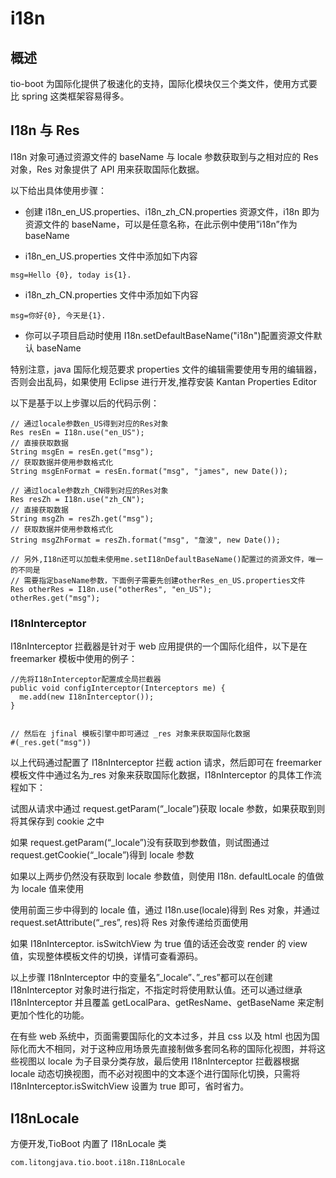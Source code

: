 # i18n

## 概述

tio-boot 为国际化提供了极速化的支持，国际化模块仅三个类文件，使用方式要比 spring 这类框架容易得多。

## I18n 与 Res

I18n 对象可通过资源文件的 baseName 与 locale 参数获取到与之相对应的 Res 对象，Res 对象提供了 API 用来获取国际化数据。

以下给出具体使用步骤：

- 创建 i18n_en_US.properties、i18n_zh_CN.properties 资源文件，i18n 即为资源文件的 baseName，可以是任意名称，在此示例中使用”i18n”作为 baseName

- i18n_en_US.properties 文件中添加如下内容

```
msg=Hello {0}, today is{1}.
```

- i18n_zh_CN.properties 文件中添加如下内容

```
msg=你好{0}, 今天是{1}.
```

- 你可以子项目启动时使用 I18n.setDefaultBaseName("i18n")配置资源文件默认 baseName

特别注意，java 国际化规范要求 properties 文件的编辑需要使用专用的编辑器，否则会出乱码，如果使用 Eclipse 进行开发,推荐安装 Kantan Properties Editor

以下是基于以上步骤以后的代码示例：

```
// 通过locale参数en_US得到对应的Res对象
Res resEn = I18n.use("en_US");
// 直接获取数据
String msgEn = resEn.get("msg");
// 获取数据并使用参数格式化
String msgEnFormat = resEn.format("msg", "james", new Date());

// 通过locale参数zh_CN得到对应的Res对象
Res resZh = I18n.use("zh_CN");
// 直接获取数据
String msgZh = resZh.get("msg");
// 获取数据并使用参数格式化
String msgZhFormat = resZh.format("msg", "詹波", new Date());

// 另外,I18n还可以加载未使用me.setI18nDefaultBaseName()配置过的资源文件，唯一的不同是
// 需要指定baseName参数，下面例子需要先创建otherRes_en_US.properties文件
Res otherRes = I18n.use("otherRes", "en_US");
otherRes.get("msg");
```

### I18nInterceptor

I18nInterceptor 拦截器是针对于 web 应用提供的一个国际化组件，以下是在 freemarker 模板中使用的例子：

```
//先将I18nInterceptor配置成全局拦截器
public void configInterceptor(Interceptors me) {
  me.add(new I18nInterceptor());
}


// 然后在 jfinal 模板引擎中即可通过 _res 对象来获取国际化数据
#(_res.get("msg"))
```

以上代码通过配置了 I18nInterceptor 拦截 action 请求，然后即可在 freemarker 模板文件中通过名为\_res 对象来获取国际化数据，I18nInterceptor 的具体工作流程如下：

试图从请求中通过 request.getParam(“\_locale”)获取 locale 参数，如果获取到则将其保存到 cookie 之中

如果 request.getParam(“\_locale”)没有获取到参数值，则试图通过 request.getCookie(“\_locale”)得到 locale 参数

如果以上两步仍然没有获取到 locale 参数值，则使用 I18n. defaultLocale 的值做为 locale 值来使用

使用前面三步中得到的 locale 值，通过 I18n.use(locale)得到 Res 对象，并通过 request.setAttribute(“\_res”, res)将 Res 对象传递给页面使用

如果 I18nInterceptor. isSwitchView 为 true 值的话还会改变 render 的 view 值，实现整体模板文件的切换，详情可查看源码。

以上步骤 I18nInterceptor 中的变量名”\_locale”、”\_res”都可以在创建 I18nInterceptor 对象时进行指定，不指定时将使用默认值。还可以通过继承 I18nInterceptor 并且覆盖 getLocalPara、getResName、getBaseName 来定制更加个性化的功能。

在有些 web 系统中，页面需要国际化的文本过多，并且 css 以及 html 也因为国际化而大不相同，对于这种应用场景先直接制做多套同名称的国际化视图，并将这些视图以 locale 为子目录分类存放，最后使用 I18nInterceptor 拦截器根据 locale 动态切换视图，而不必对视图中的文本逐个进行国际化切换，只需将 I18nInterceptor.isSwitchView 设置为 true 即可，省时省力。

## I18nLocale

方便开发,TioBoot 内置了 I18nLocale 类

```
com.litongjava.tio.boot.i18n.I18nLocale
```
